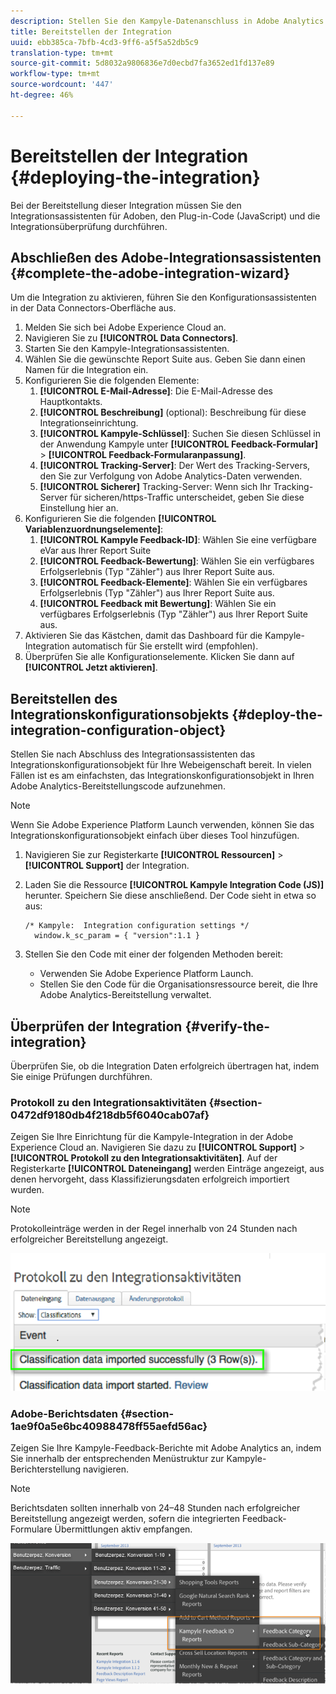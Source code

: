 ```yaml
---
description: Stellen Sie den Kampyle-Datenanschluss in Adobe Analytics bereit.
title: Bereitstellen der Integration
uuid: ebb385ca-7bfb-4cd3-9ff6-a5f5a52db5c9
translation-type: tm+mt
source-git-commit: 5d8032a9806836e7d0ecbd7fa3652ed1fd137e89
workflow-type: tm+mt
source-wordcount: '447'
ht-degree: 46%

---
```



# Bereitstellen der Integration {#deploying-the-integration}

Bei der Bereitstellung dieser Integration müssen Sie den Integrationsassistenten für Adoben, den Plug-in-Code (JavaScript) und die Integrationsüberprüfung durchführen.

## Abschließen des Adobe-Integrationsassistenten {#complete-the-adobe-integration-wizard}

Um die Integration zu aktivieren, führen Sie den Konfigurationsassistenten in der Data Connectors-Oberfläche aus.

1. Melden Sie sich bei Adobe Experience Cloud an.
1. Navigieren Sie zu **[!UICONTROL Data Connectors]**.
1. Starten Sie den Kampyle-Integrationsassistenten.
1. Wählen Sie die gewünschte Report Suite aus. Geben Sie dann einen Namen für die Integration ein.
1. Konfigurieren Sie die folgenden Elemente:
   1. **[!UICONTROL E-Mail-Adresse]**: Die E-Mail-Adresse des Hauptkontakts.
   1. **[!UICONTROL Beschreibung]**  (optional): Beschreibung für diese Integrationseinrichtung.
   1. **[!UICONTROL Kampyle-Schlüssel]**: Suchen Sie diesen Schlüssel in der Anwendung Kampyle unter  **[!UICONTROL Feedback-Formular]** >  **[!UICONTROL Feedback-Formularanpassung]**.
   1. **[!UICONTROL Tracking-Server]**: Der Wert des Tracking-Servers, den Sie zur Verfolgung von Adobe Analytics-Daten verwenden.
   1. **[!UICONTROL Sicherer]** Tracking-Server: Wenn sich Ihr Tracking-Server für sicheren/https-Traffic unterscheidet, geben Sie diese Einstellung hier an.
1. Konfigurieren Sie die folgenden **[!UICONTROL Variablenzuordnungselemente]**:
   1. **[!UICONTROL Kampyle Feedback-ID]**: Wählen Sie eine verfügbare eVar aus Ihrer Report Suite
   1. **[!UICONTROL Feedback-Bewertung]**: Wählen Sie ein verfügbares Erfolgserlebnis (Typ &quot;Zähler&quot;) aus Ihrer Report Suite aus.
   1. **[!UICONTROL Feedback-Elemente]**: Wählen Sie ein verfügbares Erfolgserlebnis (Typ &quot;Zähler&quot;) aus Ihrer Report Suite aus.
   1. **[!UICONTROL Feedback mit Bewertung]**: Wählen Sie ein verfügbares Erfolgserlebnis (Typ &quot;Zähler&quot;) aus Ihrer Report Suite aus.
1. Aktivieren Sie das Kästchen, damit das Dashboard für die Kampyle-Integration automatisch für Sie erstellt wird (empfohlen).
1. Überprüfen Sie alle Konfigurationselemente. Klicken Sie dann auf **[!UICONTROL Jetzt aktivieren]**.

## Bereitstellen des Integrationskonfigurationsobjekts {#deploy-the-integration-configuration-object}

Stellen Sie nach Abschluss des Integrationsassistenten das Integrationskonfigurationsobjekt für Ihre Webeigenschaft bereit. In vielen Fällen ist es am einfachsten, das Integrationskonfigurationsobjekt in Ihren Adobe Analytics-Bereitstellungscode aufzunehmen.

>[!NOTE]
>
>Wenn Sie Adobe Experience Platform Launch verwenden, können Sie das Integrationskonfigurationsobjekt einfach über dieses Tool hinzufügen.

1. Navigieren Sie zur Registerkarte **[!UICONTROL Ressourcen]** > **[!UICONTROL Support]** der Integration.
1. Laden Sie die Ressource **[!UICONTROL Kampyle Integration Code (JS)]** herunter. Speichern Sie diese anschließend. Der Code sieht in etwa so aus:

   ```
   /* Kampyle:  Integration configuration settings */
     window.k_sc_param = { "version":1.1 }
   ```

1. Stellen Sie den Code mit einer der folgenden Methoden bereit:

   * Verwenden Sie Adobe Experience Platform Launch.
   * Stellen Sie den Code für die Organisationsressource bereit, die Ihre Adobe Analytics-Bereitstellung verwaltet.

## Überprüfen der Integration {#verify-the-integration}

Überprüfen Sie, ob die Integration Daten erfolgreich übertragen hat, indem Sie einige Prüfungen durchführen.

### Protokoll zu den Integrationsaktivitäten {#section-0472df9180db4f218db5f6040cab07af}

Zeigen Sie Ihre Einrichtung für die Kampyle-Integration in der Adobe Experience Cloud an. Navigieren Sie dazu zu **[!UICONTROL Support]** > **[!UICONTROL Protokoll zu den Integrationsaktivitäten]**. Auf der Registerkarte **[!UICONTROL Dateneingang]** werden Einträge angezeigt, aus denen hervorgeht, dass Klassifizierungsdaten erfolgreich importiert wurden.

>[!NOTE]
>
>Protokolleinträge werden in der Regel innerhalb von 24 Stunden nach erfolgreicher Bereitstellung angezeigt.

![Integrations-Aktivität-Protokoll](assets/integration_activity_log.png)

### Adobe-Berichtsdaten {#section-1ae9f0a5e6bc40988478ff55aefd56ac}

Zeigen Sie Ihre Kampyle-Feedback-Berichte mit Adobe Analytics an, indem Sie innerhalb der entsprechenden Menüstruktur zur Kampyle-Berichterstellung navigieren.

>[!NOTE]
>
>Berichtsdaten sollten innerhalb von 24–48 Stunden nach erfolgreicher Bereitstellung angezeigt werden, sofern die integrierten Feedback-Formulare Übermittlungen aktiv empfangen.

![Adobe Berichte-Daten](assets/adobe_reporting_data.png)
